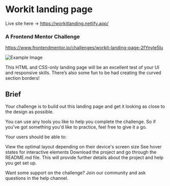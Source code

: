 # Workit landing page

Live site here -> https://workitlanding.netlify.app/

### A Frontend Mentor Challenge

https://www.frontendmentor.io/challenges/workit-landing-page-2fYnyle5lu

![Example Image](https://res.cloudinary.com/dz209s6jk/image/upload/f_auto,q_auto,w_700/Challenges/dipoauyeugmgrbbc3g8f.jpg)

This HTML and CSS-only landing page will be an excellent test of your UI and responsive skills. There’s also some fun to be had creating the curved section borders!

## Brief

Your challenge is to build out this landing page and get it looking as close to the design as possible.

You can use any tools you like to help you complete the challenge. So if you've got something you'd like to practice, feel free to give it a go.

Your users should be able to:

View the optimal layout depending on their device's screen size
See hover states for interactive elements
Download the project and go through the README.md file. This will provide further details about the project and help you get set up.

Want some support on the challenge? Join our community and ask questions in the help channel.
